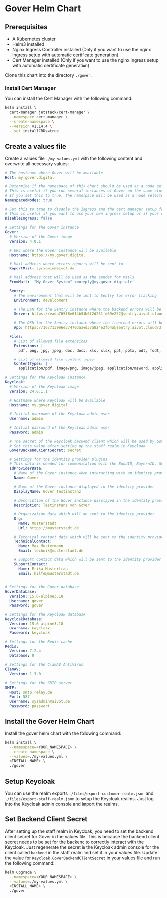 # Gover Helm Chart
## Prerequisites
- A Kubernetes cluster
- Helm3 installed
- Nginx Ingress Controller installed (Only if you want to use the nginx ingress setup with automatic certificate generation)
- Cert Manager installed (Only if you want to use the nginx ingress setup with automatic certificate generation)

Clone this chart into the directory `./gover`.

### Install Cert Manager
You can install the Cert Manager with the following command:

```bash
helm install \
  cert-manager jetstack/cert-manager \
  --namespace cert-manager \
  --create-namespace \
  --version v1.14.4 \
  --set installCRDs=true
````

## Create a values file
Create a values file `./my-values.yml` with the following content and overwrite all necessary values:

```yaml
# The hostname where Gover will be available
Host: my.gover.digital

# Determine if the namespace of this chart should be used as a node selector
# This is useful if you run several instances of Gover on the same cluster and want to separate the setups onto physically different nodes
# If you set this to true, the namespace will be used as a node selector
NamespacedNodes: true

# Set this to true to disable the ingress and the cert manager setup for Gover
# This is useful if you want to use your own ingress setup or if your cluster supports any other method of ingress / load balancing
DisableIngress: false

# Settings for the Gover instance
Gover:
  # Version of the Gover image
  Version: 4.0.1

  # URL where the Gover instance will be available
  Hostname: https://my.gover.digital

  # Mail address where errors reports will be sent to
  ReportMail: sysadmin@aivot.de

  # Mail address that will be used as the sender for mails
  FromMail: '"My Gover System" <noreply@my.gover.digital>'

  Sentry:
    # The environment that will be sent to Sentry for error tracking
    Environment: development

    # The DSN for the Sentry instance where the backend errors will be sent to
    Server: https://eada765f8e614b54b6f2d251fd69e252@sentry.aivot.cloud/2

    # The DSN for the Sentry instance where the frontend errors will be sent to
    App: https://1677139e6e374703aaed37a824e3fb4a@sentry.aivot.cloud/3

  Files:
    # List of allowed file extensions
    Extensions: |
      pdf, png, jpg, jpeg, doc, docx, xls, xlsx, ppt, pptx, odt, fodt, ods, fods, odp, fodp, odg, fodg, odf

    # List of allowed file content types
    ContentTypes: |
      application/pdf, image/png, image/jpeg, application/msword, application/vnd.openxmlformats-officedocument.wordprocessingml.document, application/msexcel, application/vnd.openxmlformats-officedocument.spreadsheetml.sheet, application/mspowerpoint, application/vnd.openxmlformats-officedocument.presentationml.presentation, application/vnd.oasis.opendocument.text, application/vnd.oasis.opendocument.spreadsheet, application/vnd.oasis.opendocument.presentation, application/vnd.oasis.opendocument.graphics, application/vnd.oasis.opendocument.formula

# Settings for the Keycloak instance
Keycloak:
  # Version of the Keycloak image
  Version: 24.0.1.1

  # Hostname where Keycloak will be available
  Hostname: my.gover.digital

  # Initial username of the Keycloak admin user
  Username: admin

  # Initial password of the Keycloak admin user
  Password: admin

  # The secret of the keycloak backend client which will be used by Gover to authenticate against Keycloak
  # Set this value after setting up the staff realm in Keycloak
  GoverBackendClientSecret: secret

  # Settings for the identity provider plugins
  # This data is needed for communication with the BundID, BayernID, Serviceportal Schleswig-Holstein and Mein Unternehmenskonto
  IdProviderData:
    # Name of the Gover instance when interacting with an identity provider
    Name: Gover

    # Name of the Gover instance displayed in the identity provider
    DisplayName: Gover Testinstanz

    # Description of the Gover instance displayed in the identity provider
    Description: Testinstanz von Gover

    # Organization data which will be sent to the identity provider
    Org:
      Name: Musterstadt
      Url: https://musterstadt.de

    # Technical contact data which will be sent to the identity provider
    TechnicalContact:
      Name: Max Mustermann
      Email: technik@musterstadt.de

    # Support contact data which will be sent to the identity provider
    SupportContact:
      Name: Erika Musterfrau
      Email: hilfe@musterstadt.de


# Settings for the Gover database
GoverDatabase:
  Version: 15.6-alpine3.18
  Username: gover
  Password: gover

# Settings for the Keycloak database
KeycloakDatabase:
  Version: 15.6-alpine3.18
  Username: keycloak
  Password: keycloak

# Settings for the Redis cache
Redis:
  Version: 7.2.4
  Database: 0

# Settings for the ClamAV AntiVirus
ClamAV:
  Version: 1.3.0

# Settings for the SMTP server
SMTP:
  Host: smtp.relay.de
  Port: 587
  Username: sysadmin@aivot.de
  Password: passwort
```

## Install the Gover Helm Chart
Install the gover helm chart with the following command:

```bash
helm install \
  --namespace=<YOUR_NAMESPACE> \
  --create-namespace \
  --values=./my-values.yml \
  <INSTALL_NAME> \
  ./gover
```

## Setup Keycloak
You can use the realm exports `./files/export-customer-realm.json` and `./files/export-staff-realm.json` to setup the Keycloak realms.
Just log into the Keycloak admin console and import the realms.

## Set Backend Client Secret
After setting up the staff realm in Keycloak, you need to set the backend client secret for Gover in the values file.
This is because the backend client secret needs to be set for the backend to correctly interact with the Keycloak.
Just regenerate the secret in the Keycloak admin console for the client called `backend` in the staff realm and set it in your values file.
Update the value for `Keycloak.GoverBackendClientSecret` in your values file and run the following command:

```bash
helm upgrade \
  --namespace=<YOUR_NAMESPACE> \
  --values=./my-values.yml \
  <INSTALL_NAME> \
  ./gover
```